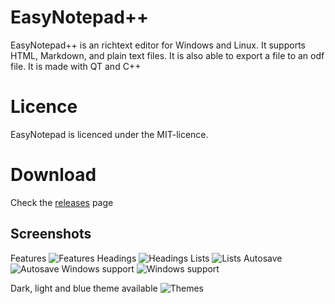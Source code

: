 # EasyNotepad++
EasyNotepad++ is an richtext editor for Windows and Linux. It supports HTML, Markdown, and plain text files. It is also able to export a file to an odf file. It is made with QT and C++

# Licence
EasyNotepad is licenced under the MIT-licence.

# Download
Check the [releases](https://github.com/maurictg/EasyNotepad/releases) page

## Screenshots

Features
![Features](https://raw.githubusercontent.com/maurictg/EasyNotepadPlusPlus/master/Screenshots/easynp_features.png "Features")
Headings
![Headings](https://raw.githubusercontent.com/maurictg/EasyNotepadPlusPlus/master/Screenshots/headings.png "Headings")
Lists
![Lists](https://raw.githubusercontent.com/maurictg/EasyNotepadPlusPlus/master/Screenshots/lists.png "Lists")
Autosave
![Autosave](https://raw.githubusercontent.com/maurictg/EasyNotepadPlusPlus/master/Screenshots/autosave.png "Autosave")
Windows support
![Windows support](https://raw.githubusercontent.com/maurictg/EasyNotepadPlusPlus/master/Screenshots/windows.png "Windows support")

Dark, light and blue theme available
![Themes](https://raw.githubusercontent.com/maurictg/EasyNotepadPlusPlus/master/Screenshots/themes.png "Themes")
